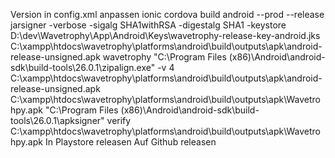 Version in config.xml anpassen
ionic cordova build android --prod --release
jarsigner -verbose -sigalg SHA1withRSA -digestalg SHA1 -keystore D:\dev\Wavetrophy\App\Android\Keys\wavetrophy-release-key-android.jks C:\xampp\htdocs\wavetrophy\platforms\android\build\outputs\apk\android-release-unsigned.apk wavetrophy
"C:\Program Files (x86)\Android\android-sdk\build-tools\26.0.1\zipalign.exe" -v 4 C:\xampp\htdocs\wavetrophy\platforms\android\build\outputs\apk\android-release-unsigned.apk C:\xampp\htdocs\wavetrophy\platforms\android\build\outputs\apk\Wavetrohpy.apk
"C:\Program Files (x86)\Android\android-sdk\build-tools\26.0.1\apksigner" verify C:\xampp\htdocs\wavetrophy\platforms\android\build\outputs\apk\Wavetrohpy.apk
In Playstore releasen
Auf Github releasen
